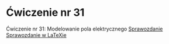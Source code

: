 # Ćwiczenie nr 31
Ćwiczenie nr 31: 	Modelowanie pola elektrycznego
<a href="https://github.com/LucasJezap/PhysicsLaboratories/tree/master/Ćwiczenie%2031/31.pdf"> Sprawozdanie  
<a href="https://github.com/LucasJezap/PhysicsLaboratories/tree/master/Ćwiczenie%2031/31.tex"> Sprawozdanie w LaTeXie  
